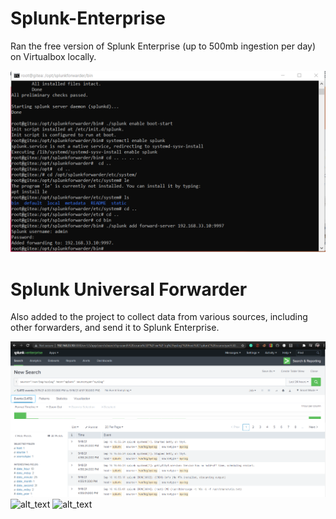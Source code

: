 # Splunk-Enterprise

Ran the free version of Splunk Enterprise (up to 500mb ingestion per day) on Virtualbox locally.



![alt text](https://github.com/wevertonribeiroferreira/Splunk-Enterprise/blob/main/Images/forwarding.PNG)



# Splunk Universal Forwarder
Also added to the project to collect data from various sources, including other forwarders, and send it to Splunk Enterprise.


![alt_text](https://github.com/wevertonribeiroferreira/Splunk-Enterprise/blob/main/Images/Spunk.PNG)
![alt_text](https://github.com/wevertonribeiroferreira/Splunk-Enterprise/blob/main/Images/Spunk2.PNG)
![alt_text](https://github.com/wevertonribeiroferreira/Splunk-Enterprise/blob/main/Images/Spunk3.PNG)
